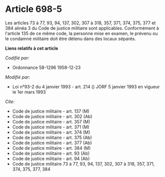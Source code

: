 # Article 698-5

Les articles 73 à 77, 93, 94, 137, 302, 307 à 318, 357, 371, 374, 375, 377 et 384 alinéa 3 du Code de justice militaire sont
applicables. Conformément à l'article 135 de ce même code, la personne mise en examen, le prévenu ou le condamné militaire
doit être détenu dans des locaux séparés.

**Liens relatifs à cet article**

_Codifié par_:

  - Ordonnance 58-1296 1958-12-23

_Modifié par_:

  - Loi n°93-2 du 4 janvier 1993 - art. 214 () JORF 5 janvier 1993 en vigueur le 1er mars 1993

_Cite_:

  - Code de justice militaire - art. 137 (M)
  - Code de justice militaire - art. 302 (Ab)
  - Code de justice militaire - art. 357 (M)
  - Code de justice militaire - art. 371 (M)
  - Code de justice militaire - art. 374 (M)
  - Code de justice militaire - art. 375 (Ab)
  - Code de justice militaire - art. 377 (Ab)
  - Code de justice militaire - art. 384 (M)
  - Code de justice militaire - art. 93 (Ab)
  - Code de justice militaire - art. 94 (Ab)
  - Code de justice militaire 73 à 77, 93, 94, 137, 302, 307 à 318, 357, 371, 374, 375, 377, 384
